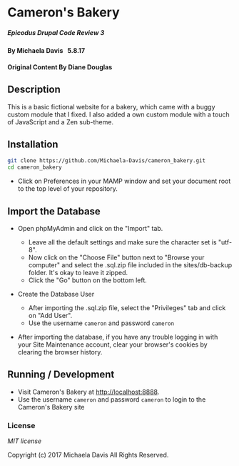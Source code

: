 # Cameron's Bakery

##### Epicodus Drupal Code Review 3

#### By Michaela Davis   &nbsp; 5.8.17
#### Original Content By Diane Douglas

## Description

This is a basic fictional website for a bakery, which came with a buggy custom module that I fixed.
I also added a own custom module with a touch of JavaScript and a Zen sub-theme.

## Installation

```bash
git clone https://github.com/Michaela-Davis/cameron_bakery.git
cd cameron_bakery
```

* Click on Preferences in your MAMP window and set your document root to the top level of your repository.



## Import the Database

* Open phpMyAdmin and click on the "Import" tab.
  * Leave all the default settings and make sure the character set is "utf-8".
  * Now click on the "Choose File" button next to "Browse your computer" and select the .sql.zip file included in the sites/db-backup folder. It's okay to leave it zipped.
  * Click the "Go" button on the bottom left.

* Create the Database User
  * After importing the .sql.zip file, select the "Privileges" tab and click on "Add User".
  * Use the username `cameron` and password `cameron`

* After importing the database, if you have any trouble logging in with your Site Maintenance account, clear your browser's cookies by clearing the browser history.


## Running / Development

* Visit Cameron's Bakery at [http://localhost:8888](http://localhost:8888).
* Use the username `cameron` and password `cameron` to login to the Cameron's Bakery site


### License

*MIT license*


Copyright (c) 2017 Michaela Davis All Rights Reserved.
